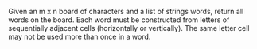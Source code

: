 Given an m x n board of characters and a list of strings words, return all words on the board. Each word must be constructed from letters of sequentially adjacent cells (horizontally or vertically). The same letter cell may not be used more than once in a word.
